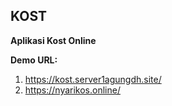 ## KOST

**Aplikasi Kost Online**

**Demo URL:**
 1. https://kost.server1agungdh.site/
 2. https://nyarikos.online/
